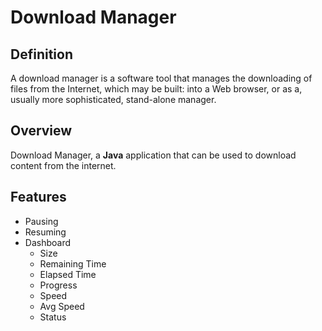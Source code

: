 # Download Manager

## Definition
A download manager is a software tool that manages the downloading of files from the Internet, which may be built: into a Web browser, or as a, usually more sophisticated, stand-alone manager.

## Overview

Download Manager, a **Java** application that can be used to download content from the internet.

## Features

* Pausing
* Resuming
* Dashboard
    * Size
    * Remaining Time
    * Elapsed Time
    * Progress
    * Speed
    * Avg Speed
    * Status
